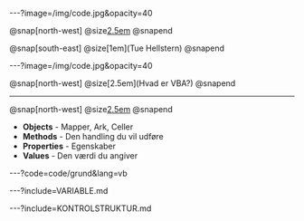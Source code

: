---?image=/img/code.jpg&opacity=40

@snap[north-west]
  @size[2.5em](VBA)
@snapend

@snap[south-east]
@size[1em](Tue Hellstern)
@snapend


---?image=/img/code.jpg&opacity=40

@snap[north-west]
  @size[2.5em](Hvad er VBA?)
@snapend

--- 
@snap[north-west]
  @size[2.5em](Grundlæggende)
@snapend

- **Objects** - Mapper, Ark, Celler
- **Methods** - Den handling du vil udføre
- **Properties** - Egenskaber
- **Values** - Den værdi du angiver

---?code=code/grund&lang=vb

---?include=VARIABLE.md

---?include=KONTROLSTRUKTUR.md
